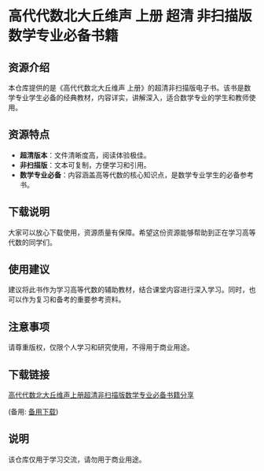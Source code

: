 # 高代代数北大丘维声 上册 超清 非扫描版 数学专业必备书籍

## 资源介绍

本仓库提供的是《高代代数北大丘维声 上册》的超清非扫描版电子书。该书是数学专业学生必备的经典教材，内容详实，讲解深入，适合数学专业的学生和教师使用。

## 资源特点

- **超清版本**：文件清晰度高，阅读体验极佳。
- **非扫描版**：文本可复制，方便学习和引用。
- **数学专业必备**：内容涵盖高等代数的核心知识点，是数学专业学生的必备参考书。

## 下载说明

大家可以放心下载使用，资源质量有保障。希望这份资源能够帮助到正在学习高等代数的同学们。

## 使用建议

建议将此书作为学习高等代数的辅助教材，结合课堂内容进行深入学习。同时，也可以作为复习和备考的重要参考资料。

## 注意事项

请尊重版权，仅限个人学习和研究使用，不得用于商业用途。

## 下载链接
[高代代数北大丘维声上册超清非扫描版数学专业必备书籍分享](https://pan.quark.cn/s/399a971330d5) 

(备用: [备用下载](https://pan.baidu.com/s/14ckQip75oWr8tkiCcVjUig?pwd=1234))

## 说明

该仓库仅用于学习交流，请勿用于商业用途。

